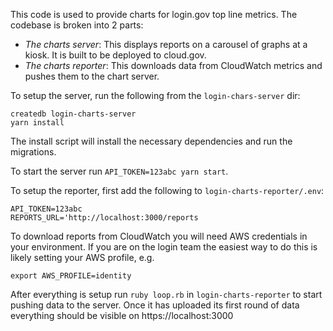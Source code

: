 This code is used to provide charts for login.gov top line metrics.
The codebase is broken into 2 parts:

- *The charts server*: This displays reports on a carousel of graphs at a kiosk. It is built to be deployed to cloud.gov.
- *The charts reporter*: This downloads data from CloudWatch metrics and pushes them to the chart server.

To setup the server, run the following from the `login-chars-server` dir:

```shell
createdb login-charts-server
yarn install
```

The install script will install the necessary dependencies and run the migrations.

To start the server run `API_TOKEN=123abc yarn start`.

To setup the reporter, first add the following to `login-charts-reporter/.env`:

```shell
API_TOKEN=123abc
REPORTS_URL='http://localhost:3000/reports
```

To download reports from CloudWatch you will need AWS credentials in your environment.
If you are on the login team the easiest way to do this is likely setting your AWS profile, e.g.

```shell
export AWS_PROFILE=identity
```

After everything is setup run `ruby loop.rb` in `login-charts-reporter` to start pushing data to the server.
Once it has uploaded its first round of data everything should be visible on https://localhost:3000
